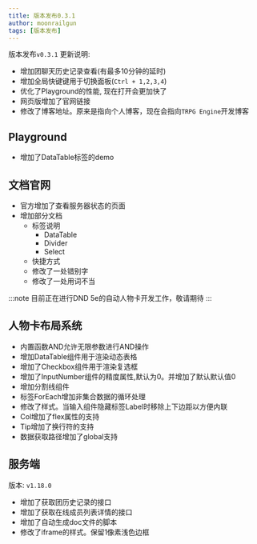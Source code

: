 ```yaml
---
title: 版本发布0.3.1
author: moonrailgun
tags: [版本发布]
---
```


版本发布`v0.3.1` 更新说明:

- 增加团聊天历史记录查看(有最多10分钟的延时)
- 增加全局快键键用于切换面板(`Ctrl + 1,2,3,4`)
- 优化了Playground的性能, 现在打开会更加快了
- 网页版增加了官网链接
- 修改了博客地址。原来是指向个人博客，现在会指向`TRPG Engine`开发博客

## Playground

- 增加了DataTable标签的demo

## 文档官网

- 官方增加了查看服务器状态的页面
- 增加部分文档
  - 标签说明
    - DataTable
    - Divider
    - Select
  - 快捷方式
  - 修改了一处错别字
  - 修改了一处用词不当

:::note
目前正在进行DND 5e的自动人物卡开发工作，敬请期待
:::

<!--truncate-->

## 人物卡布局系统

- 内置函数AND允许无限参数进行AND操作
- 增加DataTable组件用于渲染动态表格
- 增加了Checkbox组件用于渲染复选框
- 增加了InputNumber组件的精度属性,默认为0。并增加了默认默认值0
- 增加分割线组件
- 标签ForEach增加非集合数据的循环处理
- 修改了样式。当输入组件隐藏标签Label时移除上下边距以方便内联
- Col增加了flex属性的支持
- Tip增加了换行符的支持
- 数据获取路径增加了global支持

## 服务端
版本: `v1.18.0`

- 增加了获取团历史记录的接口
- 增加了获取在线成员列表详情的接口
- 增加了自动生成doc文件的脚本
- 修改了iframe的样式。保留1像素浅色边框
